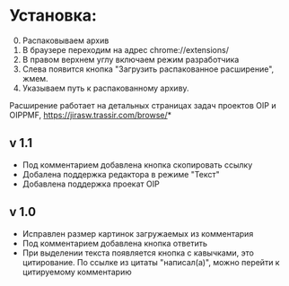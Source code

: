 # Установка:
0. Распаковываем архив 
1. В браузере переходим на адрес chrome://extensions/
2. В правом верхнем углу включаем режим разработчика
3. Слева появится кнопка "Загрузить распакованное расширение", жмем.
4. Указываем путь к распакованному архиву.

Расширение работает на детальных страницах задач проектов OIP и OIPPMF, https://jirasw.trassir.com/browse/*

## v 1.1
- Под комментарием добавлена кнопка скопировать ссылку
- Добалена поддержка редактора в режиме "Текст"
- Добавлена поддержка проекат OIP

## v 1.0
- Исправлен размер картинок загружаемых из комментария
- Под комментарием добавлена кнопка ответить
- При выделении текста появляется кнопка с кавычками, это цитирование. По ссылке из цитаты "написал(a)", можно перейти к цитируемому комментарию